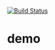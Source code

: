 [![Build Status](https://drone.godu.dev/api/badges/BeidouCloudPlatform/demo/status.svg)](https://drone.godu.dev/BeidouCloudPlatform/demo)

# demo
